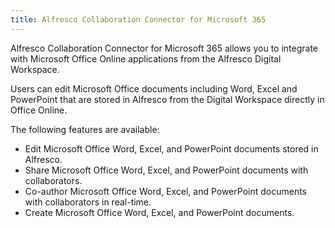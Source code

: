 ```yaml
---
title: Alfresco Collaboration Connector for Microsoft 365
---
```


Alfresco Collaboration Connector for Microsoft 365 allows you to integrate with Microsoft Office Online applications from the Alfresco Digital Workspace.

Users can edit Microsoft Office documents including Word, Excel and PowerPoint that are stored in Alfresco from the Digital Workspace directly in Office Online.

The following features are available:

* Edit Microsoft Office Word, Excel, and PowerPoint documents stored in Alfresco.
* Share Microsoft Office Word, Excel, and PowerPoint documents with collaborators.
* Co-author Microsoft Office Word, Excel, and PowerPoint documents with collaborators in real-time.
* Create Microsoft Office Word, Excel, and PowerPoint documents.
